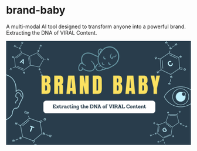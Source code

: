 # brand-baby
A multi-modal AI tool designed to transform anyone into a powerful brand. Extracting the DNA of VIRAL Content.

![Brand Baby](image.png)